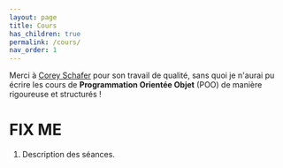 ```yaml
---
layout: page
title: Cours
has_children: true
permalink: /cours/
nav_order: 1
---
```


Merci à <a href="https://www.youtube.com/user/schafer5" target="_blank">Corey Schafer</a> pour son travail de qualité, sans quoi je n'aurai pu
écrire les cours de <b> Programmation Orientée Objet</b> (POO) de manière rigoureuse et structurés !


# **FIX ME**

1. Description des séances.
